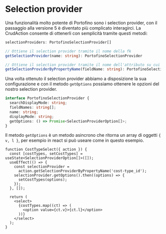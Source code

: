 # Selection provider

Una funzionalità molto potente di Portofino sono i selection provider, con il passaggio alla versione 5 è diventato più complicato interagirci.
La CrudAction consente di ottenerli con semplicità tramite questi metodi:

```ts
selectionProviders: PortofinoSelectionProvider[]

// Ottiene il selection provider tramite il nome della fk
getSelectionProvider(name: string): PortofinoSelectionProvider

// Ottiene il selection provider tramite il nome dell'attributo su cui è la ralazione
getSelectionProviderByPropertyName(fieldName: string): PortofinoSelectionProvider
```

Una volta ottenuto il selection provider abbiamo a disposizione la sua configurazione e con il metodo `getOptions` possiamo ottenere le opzioni del nostro selection provider.

```ts {6}
interface PortofinoSelectionProvider {
  searchDisplayMode: string;
  fieldNames: string[];
  name: string;
  displayMode: string;
  getOptions: () => Promise<SelectionProviderOption[]>;
}
```

Il metodo `getOptions` è un metodo asincrono che ritorna un array di oggetti `{ v, l }`, per esempio in react si può useare come in questo esempio.

```tsx
function CostTypeSelect({ action }) {
  const [costTypes, setCostTypes] = useState<SelectionProviderOption[]>([]);
  useEffect(() => {
    const selectionProvider =
      action.getSelectionProviderByPropertyName('cost-type_id');
    selectionProvider.getOptions().then((options) => {
      setCostTypes(options);
    });
  }, []);

  return (
    <select>
      {costTypes.map((ct) => (
        <option value={ct.v}>{ct.l}</option>
      ))}
    </select>
  );
}
```
